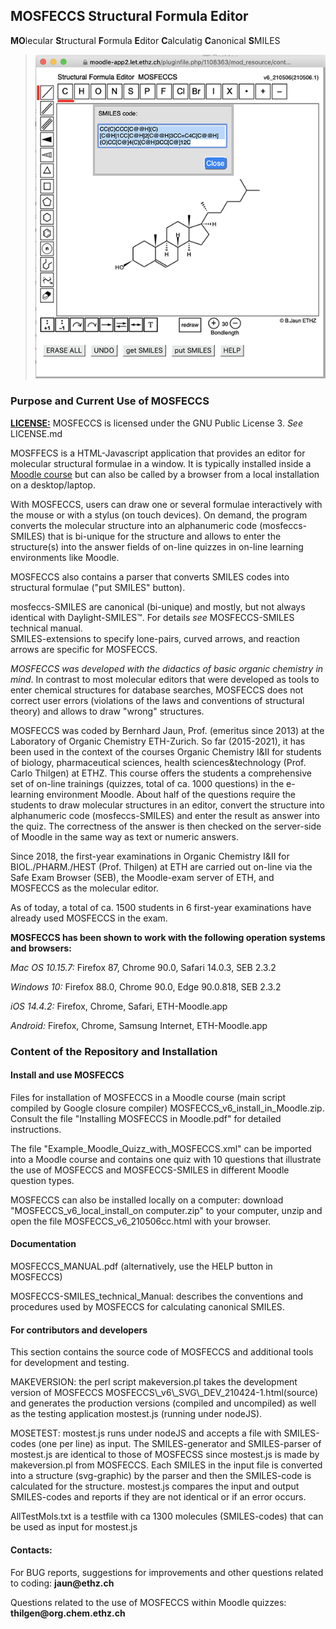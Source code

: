 <h2>MOSFECCS Structural Formula Editor</h2>

<p><strong>MO</strong>lecular <strong>S</strong>tructural <strong>F</strong>ormula <strong>E</strong>ditor <strong>C</strong>alculatig <strong>C</strong>anonical <strong>S</strong>MILES</p>

><img src="mosfeccs.png" > 

<h3>Purpose and Current Use of MOSFECCS</h3>

<a href="LICENSE.md"><strong>LICENSE:</strong></a> MOSFECCS is licensed under the GNU Public License 3. <em>See</em> LICENSE.md


<p>MOSFFECS is a HTML-Javascript application that provides an editor for molecular structural formulae in a window. It is typically installed inside a <a href="https://moodle.org/">Moodle course</a> but can also be called by a browser from a local installation on a desktop/laptop.</p>
  <p>With MOSFECCS, users can draw one or several formulae interactively with the mouse or with a stylus (on touch devices). On demand, the program converts the molecular structure into an alphanumeric code (mosfeccs-SMILES) that is bi-unique for the structure and allows to enter the structure(s) into the answer fields of on-line quizzes in on-line learning environments like Moodle.</p>
  <p>MOSFECCS also contains a parser that converts SMILES codes into structural formulae ("put SMILES" button). </p>
  <p>mosfeccs-SMILES are canonical (bi-unique) and mostly, but not always identical with Daylight-SMILES&trade;. For details <em>see</em> MOSFECCS-SMILES technical manual.<br /> SMILES-extensions to specify lone-pairs, curved arrows, and reaction arrows are specific for MOSFECCS.</p> 
  <p><em>MOSFECCS was developed with the didactics of basic organic chemistry in mind</em>. In contrast to most molecular editors that were developed as tools to enter chemical structures for database searches, MOSFECCS does not correct user errors (violations of the laws and conventions of structural theory) and allows to draw "wrong" structures.</p>
  <p>MOSFECCS was coded by Bernhard Jaun, Prof. (emeritus since 2013) at the Laboratory of Organic Chemistry ETH-Zurich. So far (2015-2021), it has been used in the context of the courses Organic Chemistry I&amp;II for students of biology, pharmaceutical sciences, health sciences&amp;technology (Prof. Carlo Thilgen) at ETHZ. This course offers the students a comprehensive set of on-line trainings (quizzes, total of ca. 1000 questions) in the e-learning environment Moodle. About half of the questions require the students to draw molecular structures in an editor, convert the structure into alphanumeric code (mosfeccs-SMILES) and enter the result as answer into the quiz. The correctness of the answer is then checked on the server-side of Moodle in the same way as text or numeric answers.</p>
  <p>Since 2018, the first-year examinations in Organic Chemistry I&amp;II for BIOL./PHARM./HEST (Prof. Thilgen) at ETH are carried out on-line via the Safe Exam Browser (SEB), the Moodle-exam server of ETH, and MOSFECCS as the molecular editor.</p>
  <p>As of today, a total of ca. 1500 students in 6 first-year examinations have already used MOSFECCS in the exam.</p>

<p><strong>MOSFECCS has been shown to work with the following operation systems and browsers:</strong></p>
  <p><em>Mac OS 10.15.7:</em> Firefox 87, Chrome 90.0, Safari 14.0.3, SEB 2.3.2</p>
  <p><em>Windows 10:</em> Firefox 88.0, Chrome 90.0, Edge 90.0.818, SEB 2.3.2</p>
  <p><em>iOS 14.4.2:</em> Firefox, Chrome, Safari, ETH-Moodle.app</p>
  <p><em>Android:</em> Firefox, Chrome, Samsung Internet, ETH-Moodle.app</p>

<h3>Content of the Repository and Installation</h3>

<h4>Install and use MOSFECCS</h4>
<p>Files for installation of MOSFECCS in a Moodle course (main script compiled by Google closure compiler) MOSFECCS_v6_install_in_Moodle.zip.<br />Consult the file "Installing MOSFECCS in Moodle.pdf" for detailed instructions.

The file "Example\_Moodle\_Quizz\_with\_MOSFECCS.xml" can be imported into a Moodle course and contains one quiz with 10 questions that illustrate the use of MOSFECCS and MOSFECCS-SMILES in different Moodle question types.

MOSFECCS can also be installed locally on a computer: download "MOSFECCS_v6_local_install_on computer.zip" to your computer, unzip and open the file MOSFECCS_v6_210506cc.html with your browser.

<h4>Documentation</h4>

MOSFECCS_MANUAL.pdf (alternatively, use the HELP button in MOSFECCS)

MOSFECCS-SMILES_technical_Manual: describes the conventions and procedures used by MOSFECCS for calculating canonical SMILES. 
 
<h4>For contributors and developers</h4>
<p>This section contains the source code of MOSFECCS and additional tools for development
 and testing.</p>
 
<p>MAKEVERSION: the perl script makeversion.pl takes the development version of MOSFECCS MOSFECCS\_v6\_SVG\_DEV_210424-1.html(source) and generates the production versions (compiled and uncompiled) as well as the testing application mostest.js (running under nodeJS).</p>

<p>MOSETEST: mostest.js runs under nodeJS and accepts a file with SMILES-codes (one per line) as input. The SMILES-generator and SMILES-parser of mostest.js are identical to those of MOSFECSS since mostest.js is made by makeversion.pl from MOSFECCS. Each SMILES in the input file is converted into a structure (svg-graphic) by the parser and then the SMILES-code is calculated for the structure. mostest.js compares the input and output SMILES-codes and reports if they are not identical or if an error occurs. </p>
<p>AllTestMols.txt is a testfile with ca 1300 molecules (SMILES-codes) that can be used as input for mostest.js</p>

<h4>Contacts:</h4>
<p>For BUG reports, suggestions for improvements and other questions related to coding: <strong>jaun@ethz.ch</strong></p> 

<p>Questions related to the use of MOSFECCS within Moodle quizzes: <strong>          thilgen@org.chem.ethz.ch</strong></p>
